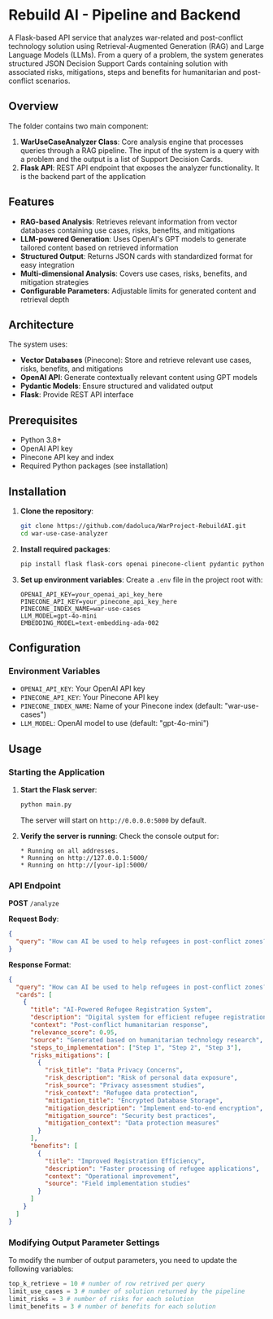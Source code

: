 # Rebuild AI - Pipeline and Backend

A Flask-based API service that analyzes war-related and post-conflict technology solution using Retrieval-Augmented Generation (RAG) and Large Language Models (LLMs). From a query of a problem, the system generates structured JSON Decision Support Cards containing solution with associated risks, mitigations, steps and benefits for humanitarian and post-conflict scenarios.

## Overview

The folder contains two main component:

1. **WarUseCaseAnalyzer Class**: Core analysis engine that processes queries through a RAG pipeline. The input of the system is a query with a problem and the output is a list of Support Decision Cards.
2. **Flask API**: REST API endpoint that exposes the analyzer functionality. It is the backend part of the application

## Features

- **RAG-based Analysis**: Retrieves relevant information from vector databases containing use cases, risks, benefits, and mitigations
- **LLM-powered Generation**: Uses OpenAI's GPT models to generate tailored content based on retrieved information
- **Structured Output**: Returns JSON cards with standardized format for easy integration
- **Multi-dimensional Analysis**: Covers use cases, risks, benefits, and mitigation strategies
- **Configurable Parameters**: Adjustable limits for generated content and retrieval depth

## Architecture

The system uses:
- **Vector Databases** (Pinecone): Store and retrieve relevant use cases, risks, benefits, and mitigations
- **OpenAI API**: Generate contextually relevant content using GPT models
- **Pydantic Models**: Ensure structured and validated output
- **Flask**: Provide REST API interface

## Prerequisites

- Python 3.8+
- OpenAI API key
- Pinecone API key and index
- Required Python packages (see installation)

## Installation

1. **Clone the repository**:
   ```bash
   git clone https://github.com/dadoluca/WarProject-RebuildAI.git
   cd war-use-case-analyzer
   ```

2. **Install required packages**:
   ```bash
   pip install flask flask-cors openai pinecone-client pydantic python-dotenv
   ```

3. **Set up environment variables**:
   Create a `.env` file in the project root with:
   ```env
   OPENAI_API_KEY=your_openai_api_key_here
   PINECONE_API_KEY=your_pinecone_api_key_here
   PINECONE_INDEX_NAME=war-use-cases
   LLM_MODEL=gpt-4o-mini
   EMBEDDING_MODEL=text-embedding-ada-002
   ```


## Configuration

### Environment Variables

- `OPENAI_API_KEY`: Your OpenAI API key
- `PINECONE_API_KEY`: Your Pinecone API key
- `PINECONE_INDEX_NAME`: Name of your Pinecone index (default: "war-use-cases")
- `LLM_MODEL`: OpenAI model to use (default: "gpt-4o-mini")

## Usage

### Starting the Application

1. **Start the Flask server**:
   ```bash
   python main.py
   ```
   
   The server will start on `http://0.0.0.0:5000` by default.

2. **Verify the server is running**:
   Check the console output for:
   ```
   * Running on all addresses.
   * Running on http://127.0.0.1:5000/
   * Running on http://[your-ip]:5000/
   ```

### API Endpoint

**POST** `/analyze`

**Request Body**:
```json
{
  "query": "How can AI be used to help refugees in post-conflict zones?"
}
```

**Response Format**:
```json
{
  "query": "How can AI be used to help refugees in post-conflict zones?",
  "cards": [
    {
      "title": "AI-Powered Refugee Registration System",
      "description": "Digital system for efficient refugee registration and documentation",
      "context": "Post-conflict humanitarian response",
      "relevance_score": 0.95,
      "source": "Generated based on humanitarian technology research",
      "steps_to_implementation": ["Step 1", "Step 2", "Step 3"],
      "risks_mitigations": [
        {
          "risk_title": "Data Privacy Concerns",
          "risk_description": "Risk of personal data exposure",
          "risk_source": "Privacy assessment studies",
          "risk_context": "Refugee data protection",
          "mitigation_title": "Encrypted Database Storage",
          "mitigation_description": "Implement end-to-end encryption",
          "mitigation_source": "Security best practices",
          "mitigation_context": "Data protection measures"
        }
      ],
      "benefits": [
        {
          "title": "Improved Registration Efficiency",
          "description": "Faster processing of refugee applications",
          "context": "Operational improvement",
          "source": "Field implementation studies"
        }
      ]
    }
  ]
}
```


### Modifying Output Parameter Settings
To modify the number of output parameters, you need to update the following variables:

```python
top_k_retrieve = 10 # number of row retrived per query
limit_use_cases = 3 # number of solution returned by the pipeline
limit_risks = 3 # number of risks for each solution
limit_benefits = 3 # number of benefits for each solution
```